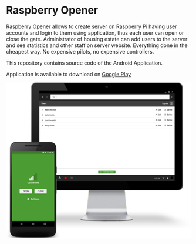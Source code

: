 # Raspberry Opener

Raspberry Opener allows to create server on Raspberry Pi having user accounts and login to them using application, thus each user can open or close the gate. Administrator of housing estate can add users to the server and see statistics and other staff on server website. Everything done in the cheapest way. No expensive pilots, no expensive controllers.

This repository contains source code of the Android Application.

Application is available to download on [Google Play](https://play.google.com/store/apps/details?id=com.raspberryopener.app)


![Mockup preview](https://raw.githubusercontent.com/orzechdev/raspberry-opener-android/master/README_files/urzadzenia_1.png)

